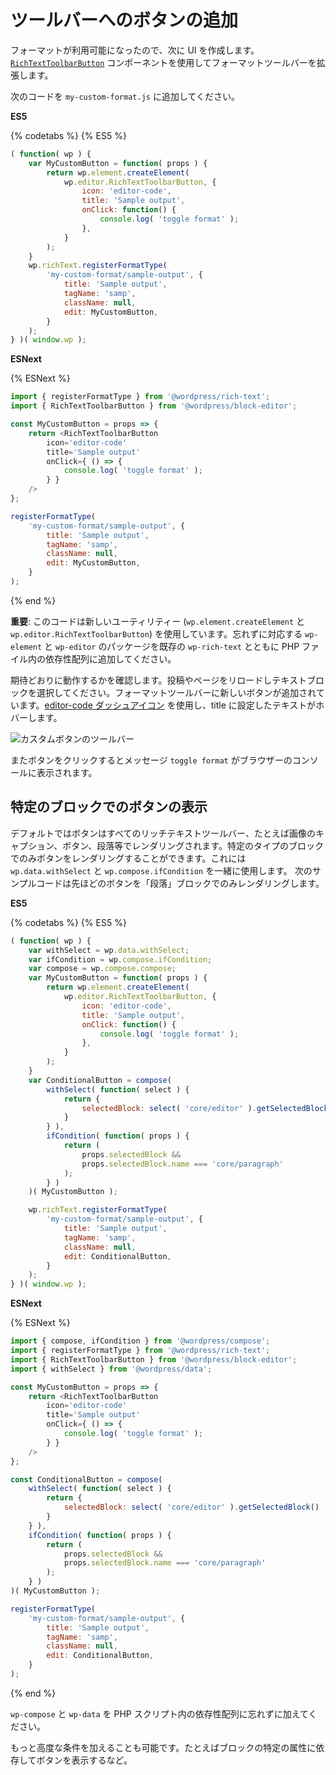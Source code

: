 <!-- 
# Add a Button to the Toolbar
 -->
# ツールバーへのボタンの追加
<!-- 
Now that the format is available, the next step is to surface it to the UI. You can make use of the [`RichTextToolbarButton`](https://github.com/WordPress/gutenberg/tree/master/packages/block-editor/src/components/rich-text#richtexttoolbarbutton) component to extend the format toolbar.

Paste this code in `my-custom-format.js`:
 -->
フォーマットが利用可能になったので、次に UI を作成します。[`RichTextToolbarButton`](https://github.com/WordPress/gutenberg/tree/master/packages/block-editor/src/components/rich-text#richtexttoolbarbutton) コンポーネントを使用してフォーマットツールバーを拡張します。

次のコードを `my-custom-format.js` に追加してください。

**ES5**

{% codetabs %}
{% ES5 %}
```js
( function( wp ) {
	var MyCustomButton = function( props ) {
		return wp.element.createElement(
			wp.editor.RichTextToolbarButton, {
				icon: 'editor-code',
				title: 'Sample output',
				onClick: function() {
					console.log( 'toggle format' );
				},
			}
		);
	}
	wp.richText.registerFormatType(
		'my-custom-format/sample-output', {
			title: 'Sample output',
			tagName: 'samp',
			className: null,
			edit: MyCustomButton,
		}
	);
} )( window.wp );
```

**ESNext**

{% ESNext %}
```js
import { registerFormatType } from '@wordpress/rich-text';
import { RichTextToolbarButton } from '@wordpress/block-editor';

const MyCustomButton = props => {
	return <RichTextToolbarButton
		icon='editor-code'
		title='Sample output'
		onClick={ () => {
			console.log( 'toggle format' );
		} }
	/>
};

registerFormatType(
	'my-custom-format/sample-output', {
		title: 'Sample output',
		tagName: 'samp',
		className: null,
		edit: MyCustomButton,
	}
);
```
{% end %}
<!-- 
**Important**: note that this code is using two new utilities (`wp.element.createElement`, and `wp.editor.RichTextToolbarButton`) so don't forget adding the corresponding `wp-element` and `wp-editor` packages to the dependencies array in the PHP file along with the existing `wp-rich-text`.
-->
**重要**: このコードは新しいユーティリティー (`wp.element.createElement` と `wp.editor.RichTextToolbarButton`) を使用しています。忘れずに対応する `wp-element` と `wp-editor` のパッケージを既存の `wp-rich-text` とともに PHP ファイル内の依存性配列に追加してください。

<!--
Let's check that everything is working as expected. Reload the post/page and select a text block. Make sure that the new button was added to the format toolbar, it uses the [editor-code dashicon](https://developer.wordpress.org/resource/dashicons/#editor-code), and the hover text is what you set in the title:

![Toolbar with custom button](https://raw.githubusercontent.com/WordPress/gutenberg/master/docs/designers-developers/assets/toolbar-with-custom-button.png)
 -->
期待どおりに動作するかを確認します。投稿やページをリロードしテキストブロックを選択してください。フォーマットツールバーに新しいボタンが追加されています。[editor-code ダッシュアイコン](https://developer.wordpress.org/resource/dashicons/#editor-code) を使用し、title に設定したテキストがホバーします。

![カスタムボタンのツールバー](https://raw.githubusercontent.com/WordPress/gutenberg/master/docs/designers-developers/assets/toolbar-with-custom-button.png)

<!-- 
You may also want to check that upon clicking the button the `toggle format` message is shown in your browser's console.
 -->
またボタンをクリックするとメッセージ `toggle format` がブラウザーのコンソールに表示されます。

<!-- 
## Show the button only for specific blocks

By default, the button is rendered on every rich text toolbar (image captions, buttons, paragraphs, etc).
It is possible to render the button only on blocks of a certain type by using `wp.data.withSelect` together with `wp.compose.ifCondition`.
The following sample code renders the previously shown button only on Paragraph blocks:
 -->

## 特定のブロックでのボタンの表示

デフォルトではボタンはすべてのリッチテキストツールバー、たとえば画像のキャプション、ボタン、段落等でレンダリングされます。特定のタイプのブロックでのみボタンをレンダリングすることができます。これには `wp.data.withSelect` と `wp.compose.ifCondition` を一緒に使用します。
次のサンプルコードは先ほどのボタンを「段落」ブロックでのみレンダリングします。

**ES5**

{% codetabs %}
{% ES5 %}
```js
( function( wp ) {
	var withSelect = wp.data.withSelect;
	var ifCondition = wp.compose.ifCondition;
	var compose = wp.compose.compose;
	var MyCustomButton = function( props ) {
		return wp.element.createElement(
			wp.editor.RichTextToolbarButton, {
				icon: 'editor-code',
				title: 'Sample output',
				onClick: function() {
					console.log( 'toggle format' );
				},
			}
		);
	}
	var ConditionalButton = compose(
		withSelect( function( select ) {
			return {
				selectedBlock: select( 'core/editor' ).getSelectedBlock()
			}
		} ),
		ifCondition( function( props ) {
			return (
				props.selectedBlock &&
				props.selectedBlock.name === 'core/paragraph'
			);
		} )
	)( MyCustomButton );

	wp.richText.registerFormatType(
		'my-custom-format/sample-output', {
			title: 'Sample output',
			tagName: 'samp',
			className: null,
			edit: ConditionalButton,
		}
	);
} )( window.wp );
```

**ESNext**

{% ESNext %}
```js
import { compose, ifCondition } from '@wordpress/compose';
import { registerFormatType } from '@wordpress/rich-text';
import { RichTextToolbarButton } from '@wordpress/block-editor';
import { withSelect } from '@wordpress/data';

const MyCustomButton = props => {
	return <RichTextToolbarButton
		icon='editor-code'
		title='Sample output'
		onClick={ () => {
			console.log( 'toggle format' );
		} }
	/>
};

const ConditionalButton = compose(
	withSelect( function( select ) {
		return {
			selectedBlock: select( 'core/editor' ).getSelectedBlock()
		}
	} ),
	ifCondition( function( props ) {
		return (
			props.selectedBlock &&
			props.selectedBlock.name === 'core/paragraph'
		);
	} )
)( MyCustomButton );

registerFormatType(
	'my-custom-format/sample-output', {
		title: 'Sample output',
		tagName: 'samp',
		className: null,
		edit: ConditionalButton,
	}
);
```
{% end %}
<!-- 
Don't forget adding `wp-compose` and `wp-data` to the dependencies array in the PHP script.

More advanced conditions can be used, e.g., only render the button depending on specific attributes of the block.
 -->

`wp-compose` と `wp-data` を PHP スクリプト内の依存性配列に忘れずに加えてください。

もっと高度な条件を加えることも可能です。たとえばブロックの特定の属性に依存してボタンを表示するなど。
